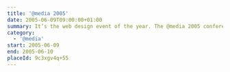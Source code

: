 ```yaml
---
title: '@​media 2005'
date: 2005-06-09T09:00:00+01:00
summary: It’s the web design event of the year. The @media 2005 conference brings together the biggest names from around the world to talk about the hottest topics in web design – web standards and accessibility.
category:
  - '@​media'
start: 2005-06-09
end: 2005-06-10
placeId: 9c3xgv4q+55
---
```

